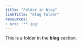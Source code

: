 ```yaml
---
title: "Folder in blog"
linkTitle: "Blog folder"
resources:
- src: '**.jpg'
---
```



This is a folder in the **blog** section.